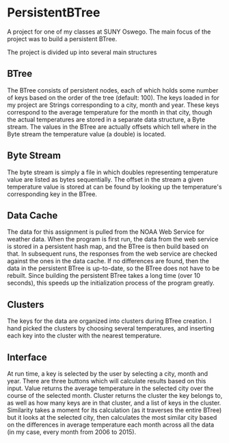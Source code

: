 # PersistentBTree
A project for one of my classes at SUNY Oswego. The main focus of the project was to build a persistent BTree.

The project is divided up into several main structures
## BTree
The BTree consists of persistent nodes, each of which holds some number of keys based on the order of the
tree (default: 100). The keys loaded in for my project are Strings corresponding to a city, month and year.
These keys correspond to the average temperature for the month in that city, though the actual temperatures
are stored in a separate data structure, a Byte stream. The values in the BTree are actually offsets which
tell where in the Byte stream the temperature value (a double) is located.

## Byte Stream
The byte stream is simply a file in which doubles representing temperature value are listed as bytes sequentially.
The offset in the stream a given temperature value is stored at can be found by looking up the temperature's
corresponding key in the BTree.

## Data Cache
The data for this assignment is pulled from the NOAA Web Service for weather data. When the program is first run,
the data from the web service is stored in a persistent hash map, and the BTree is then build based on that.
In subsequent runs, the responses from the web service are checked against the ones in the data cache. If no
differences are found, then the data in the persistent BTree is up-to-date, so the BTree does not have to be rebuilt.
Since building the persistent BTree takes a long time (over 10 seconds), this speeds up the initialization process of
the program greatly.

## Clusters
The keys for the data are organized into clusters during BTree creation. I hand picked the clusters by choosing
several temperatures, and inserting each key into the cluster with the nearest temperature.

## Interface
At run time, a key is selected by the user by selecting a city, month and year. There are three buttons which will
calculate results based on this input. Value returns the average temperature in the selected city over the course of
the selected month. Cluster returns the cluster the key belongs to, as well as how many keys are in that cluster,
and a list of keys in the cluster. Similarity takes a moment for its calculation (as it traverses the entire BTree)
but it looks at the selected city, then calculates the most similar city based on the differences in average temperature
each month across all the data (in my case, every month from 2006 to 2015).
